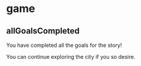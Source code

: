 # game

## allGoalsCompleted

You have completed all the goals for the story!

You can continue exploring the city if you so desire. 